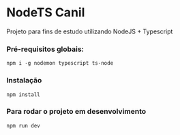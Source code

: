 # NodeTS Canil
Projeto para fins de estudo utilizando NodeJS + Typescript

### Pré-requisitos globais:
`npm i -g nodemon typescript ts-node`

### Instalação
`npm install`

### Para rodar o projeto em desenvolvimento
`npm run dev`